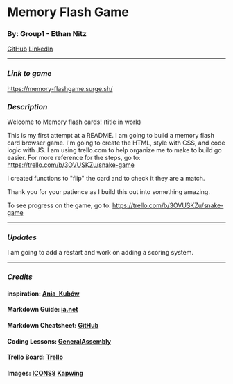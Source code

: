 # Memory Flash Game
### By: Group1 - Ethan Nitz
[GitHub](https://github.com/etnitz) [LinkedIn](https://www.linkedin.com/in/ethan-nitz-5822a112/)
***
### ***Link to game***
https://memory-flashgame.surge.sh/

### ***Description***
Welcome to Memory flash cards! (title in work)

 This is my first attempt at a README. I am going to build a memory flash card browser game. I'm going to create the HTML, style with CSS, and code logic with JS. I am using trello.com to help organize me to make to build go easier. For more reference for the steps, go to: https://trello.com/b/3OVUSKZu/snake-game

 I created functions to "flip" the card and to check it they are a match.

 Thank you for your patience as I build this out into something amazing.

 To see progress on the game, go to: https://trello.com/b/3OVUSKZu/snake-game
 ***

### ***Updates***

I am going to add a restart and work on adding a scoring system.

 ***
### ***Credits***
#### **inspiration:** [Ania_Kubów](https://www.youtube.com/watch?v=tjyDOHzKN0w&t=514s)
#### **Markdown Guide:** [ia.net](https://ia.net/writer/support/general/markdown-guide)
#### **Markdown Cheatsheet:** [GitHub](https://guides.github.com/pdfs/markdown-cheatsheet-online.pdf)
#### **Coding Lessons:** [GeneralAssembly](https://generalassemb.ly/)
#### **Trello Board:** [Trello](https://trello.com/)
#### **Images:** [ICONS8](https://icons8.com/) [Kapwing](https://www.kapwing.com/)